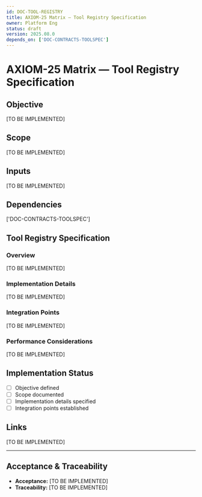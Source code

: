 ```yaml
---
id: DOC-TOOL-REGISTRY
title: AXIOM-25 Matrix — Tool Registry Specification
owner: Platform Eng
status: draft
version: 2025.08.0
depends_on: ['DOC-CONTRACTS-TOOLSPEC']
---
```


# AXIOM-25 Matrix — Tool Registry Specification

## Objective
[TO BE IMPLEMENTED]

## Scope
[TO BE IMPLEMENTED]

## Inputs
[TO BE IMPLEMENTED]

## Dependencies
['DOC-CONTRACTS-TOOLSPEC']

## Tool Registry Specification

### Overview
[TO BE IMPLEMENTED]

### Implementation Details
[TO BE IMPLEMENTED]

### Integration Points
[TO BE IMPLEMENTED]

### Performance Considerations
[TO BE IMPLEMENTED]

## Implementation Status
- [ ] Objective defined
- [ ] Scope documented
- [ ] Implementation details specified
- [ ] Integration points established

## Links
[TO BE IMPLEMENTED]

---

## Acceptance & Traceability
- **Acceptance:** [TO BE IMPLEMENTED]
- **Traceability:** [TO BE IMPLEMENTED]
